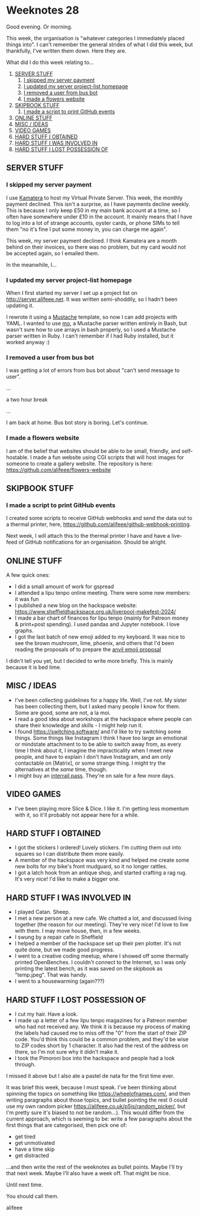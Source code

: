 # Weeknotes 28

Good evening. Or morning.

This week, the organisation is "whatever categories I immediately placed things into". I can't remember the general strides of what I did this week, but thankfully, I've written them down. Here they are.

What did I do this week relating to...

1. [SERVER STUFF](#server-stuff)
   1. [I skipped my server payment](#i-skipped-my-server-payment)
   2. [I updated my server project-list homepage](#i-updated-my-server-project-list-homepage)
   3. [I removed a user from bus bot](#i-removed-a-user-from-bus-bot)
   4. [I made a flowers website](#i-made-a-flowers-website)
2. [SKIPBOOK STUFF](#skipbook-stuff)
   1. [I made a script to print GitHub events](#i-made-a-script-to-print-github-events)
3. [ONLINE STUFF](#online-stuff)
4. [MISC / IDEAS](#misc--ideas)
5. [VIDEO GAMES](#video-games)
6. [HARD STUFF I OBTAINED](#hard-stuff-i-obtained)
7. [HARD STUFF I WAS INVOLVED IN](#hard-stuff-i-was-involved-in)
8. [HARD STUFF I LOST POSSESSION OF](#hard-stuff-i-lost-possession-of)

## SERVER STUFF

### I skipped my server payment

I use [Kamatera] to host my Virtual Private Server. This week, the monthly payment declined. This isn't a surprise, as I have payments decline weekly. This is because I only keep £50 in my main bank account at a time, so I often have somewhere under £10 in the account. It mainly means that I have to log into a lot of strange accounts, oyster cards, or phone SIMs to tell them "no it's fine I put some money in, you can charge me again".

This week, my server payment declined. I think Kamatera are a month behind on their invoices, so there was no problem, but my card would not be accepted again, so I emailed them.

In the meanwhile, I...

### I updated my server project-list homepage

When I first started my server I set up a project list on <http://server.alifeee.net>. It was written semi-shoddily, so I hadn't been updating it.

I rewrote it using a [Mustache] template, so now I can add projects with YAML. I wanted to use [mo], a Mustache parser written entirely in Bash, but wasn't sure how to use arrays in bash properly, so I used a Mustache parser written in Ruby. I can't remember if I had Ruby installed, but it worked anyway :)

### I removed a user from bus bot

I was getting a lot of errors from bus bot about "can't send message to user".

...

a two hour break

...

I am back at home. Bus bot story is boring. Let's continue.

### I made a flowers website

I am of the belief that websites should be able to be small, friendly, and self-hostable. I made a fun website using CGI scripts that will host images for someone to create a gallery website. The repository is here: <https://github.com/alifeee/flowers-website>

## SKIPBOOK STUFF

### I made a script to print GitHub events

I created some scripts to receive GitHub webhooks and send the data out to a thermal printer, here, <https://github.com/alifeee/github-webhook-printing>.

Next week, I will attach this to the thermal printer I have and have a live-feed of GitHub notifications for an organisation. Should be alright.

## ONLINE STUFF

A few quick ones:

- I did a small amount of work for gspread
- I attended a lipu tenpo online meeting. There were some new members: it was fun
- I published a new blog on the hackspace website: <https://www.sheffieldhackspace.org.uk/liverpool-makefest-2024/>
- I made a bar chart of finances for lipu tenpo (mainly for Patreon money & print+post spending). I used pandas and Jupyter notebook. I love graphs.
- I got the last batch of new emoji added to my keyboard. It was nice to see the brown mushroom, lime, phoenix, and others that I'd been reading the proposals of to prepare the [anvil emoji proposal](https://alifeee.co.uk/anvil/)

I didn't tell you yet, but I decided to write more briefly. This is mainly because it is bed time.

## MISC / IDEAS

- I've been collecting guidelines for a happy life. Well, I've not. My sister has been collecting them, but I asked many people I know for them. Some are good, some are not, a la moi.
- I read a good idea about workshops at the hackspace where people can share their knowledge and skills - I might help run it.
- I found <https://switching.software/> and I'd like to try switching some things. Some things like Instagram I think I have too large an emotional or mindstate attachment to to be able to switch away from, as every time I think about it, I imagine the impracticality when I meet new people, and have to explain I don't have Instagram, and am only contactable on [Matrix], or some strange thing. I might try the alternatives at the *same* time, though.
- I might buy an [interrail pass](https://www.interrail.eu/en). They're on sale for a few more days.

## VIDEO GAMES

- I've been playing more Slice & Dice. I like it. I'm getting less momentum with it, so it'll probably not appear here for a while.

## HARD STUFF I OBTAINED

- I got the stickers I ordered! Lovely stickers. I'm cutting them out into squares so I can distribute them more easily.
- A member of the hackspace was very kind and helped me create some new bolts for my bike's front mudguard, so it no longer rattles.
- I got a latch hook from an antique shop, and started crafting a rag rug. It's very nice! I'd like to make a bigger one.

## HARD STUFF I WAS INVOLVED IN

- I played Catan. Sheep.
- I met a new person at a new cafe. We chatted a lot, and discussed living together (the reason for our meeting). They're very nice! I'd love to live with them. I may move house, then, in a few weeks.
- I swung by a repair cafe in Sheffield
- I helped a member of the hackspace set up their pen plotter. It's not quite done, but we made good progress.
- I went to a creative coding meetup, where I showed off some thermally printed OpenBenches. I couldn't connect to the Internet, so I was only printing the latest bench, as it was saved on the skipbook as "temp.jpeg". That was handy.
- I went to a housewarming (again???)

## HARD STUFF I LOST POSSESSION OF

- I cut my hair. Have a look.
- I made up a letter of a few lipu tenpo magazines for a Patreon member who had not received any. We think it is because my process of making the labels had caused me to miss off the "0" from the start of their ZIP code. You'd think this could be a common problem, and they'd be wise to ZIP codes short by 1 character. It also had the rest of the address on there, so I'm not sure why it didn't make it.
- I took the Pimoroni box into the hackspace and people had a look through.

I missed it above but I also ate a pastel de nata for the first time ever.

It was brief this week, because I must speak. I've been thinking about spinning the topics on something like <https://wheelofnames.com/>, and then writing paragraphs about those topics, and bullet pointing the rest (I could use my own random picker <https://alifeee.co.uk/p5js/random_picker/>, but I'm pretty sure it's biased to not be random...). This would differ from the current approach, which is seeming to be: write a few paragraphs about the first things that are categorised, then pick one of:

- get tired
- get unmotivated
- have a time skip
- get distracted

...and then write the rest of the weeknotes as bullet points. Maybe I'll try that next week. Maybe I'll also have a week off. That might be nice.

Until next time.

You should call them.

alifeee

[Kamatera]: https://www.kamatera.com/
[Mustache]: http://mustache.github.io/
[mo]: https://github.com/tests-always-included/mo
